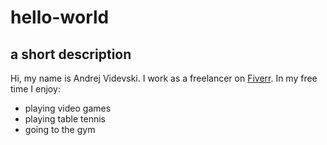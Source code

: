 # hello-world
a short description
---
Hi, my name is Andrej Videvski. I work as a freelancer on [Fiverr](https://www.fiverr.com).
In my free time I enjoy: 
- playing video games
- playing table tennis
- going to the gym
